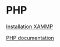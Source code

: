 # PHP

[Installation XAMMP](https://www.apachefriends.org/fr/download.html)

[PHP documentation](https://www.php.net/manual/fr/)
